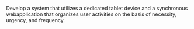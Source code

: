 Develop a system that utilizes a dedicated tablet device and a synchronous webapplication that organizes user activities on the basis of necessity, urgency, and frequency.